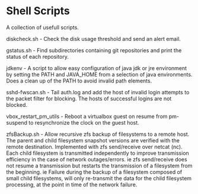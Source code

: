 Shell Scripts
=============

A collection of usefull scripts.

diskcheck.sh - Check the disk usage threshold and send an alert email.

gstatus.sh - Find subdirectories containing git repositories and print the
    status of each repository.

jdkenv - A script to allow easy configuration of java jdk or jre environment by
    setting the PATH and JAVA_HOME from a selection of java environments. Does
    a clean up of the PATH to avoid invalid path elements.

sshd-fwscan.sh - Tail auth.log and add the host of invalid login attempts to
    the packet filter for blocking. The hosts of successful logins are not
    blocked.

vbox_restart_pm_utils - Reboot a virtualbox guest on resume from pm-suspend to
    resynchronize the clock on the guest host.

zfsBackup.sh - Allow recursive zfs backup of filesystems to a remote host. The
    parent and child filesystem snapshot versions are verified with the remote
    destination. Implemented with zfs send/receive over netcat (nc).
    Each child filesystem is transmitted independently to improve transmission
    efficiency in the case of network outages/errors. ie zfs send/receive does
    not resume a transmission but restarts the transmission of a filesystem
    from the beginning. ie Failure during the backup of a filesystem composed of
    small child filesystems, will only re-transmit the data for the child
    filesystem processing, at the point in time of the network failure.
